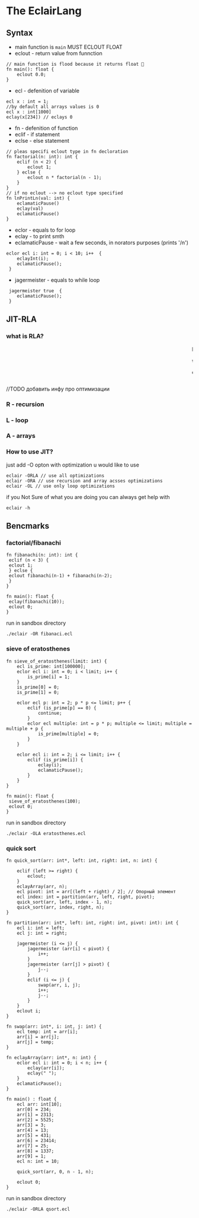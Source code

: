 # The EclairLang


## Syntax

* main function is `main` MUST ECLOUT FLOAT
* eclout - return value from funnction
```
// main function is flood because it returns float 🤡 
fn main(): float {
    eclout 0.0;
}
```

* ecl - defenition of variable
```
ecl x : int = 1;
//by default all arrays values is 0
ecl x : int[1000]
eclay(x[234]) // eclays 0
```

* fn - defenition of function
* eclif - if statement
* eclse - else statement
```
// pleas specifi eclout type in fn decloration
fn factorial(n: int): int {
    eclif (n < 2) {
        eclout 1;
    } eclse {
        eclout n * factorial(n - 1);
    }
}
// if no eclout --> no eclout type specified
fn lnPrintLn(val: int) { 
    eclamaticPause()
    eclay(val)
    eclamaticPause()
}
```

* eclor - equals to for loop
* eclay - to print smth
* eclamaticPause - wait a few seconds, in norators purposes (prints '/n') 
```
eclor ecl i: int = 0; i < 10; i++  {
    eclayInt(i);
    eclamaticPause();
 }
```

* jagermeister - equals to while loop
```
 jagermeister true  {
    eclamaticPause();
 }
```


## JIT-RLA
### what is RLA?

<marquee>In eclair-development we are continiously asking ourselfs what is purpose of our programming language

we know that any universal tools will be inferior to their task-specific counterparts.

eclair is specific tool for several common usecases
</marquee>

//TODO добавить инфу про оптимизации
### R - recursion
### L - loop
### A - arrays

### How to use JIT?
just add -O opton with optimization u would like to use
```
eclair -ORLA // use all optimizations
eclair -ORA // use recursion and array acsses optimizations
eclair -OL // use only loop optimizations
```
if you Not Sure of what you are doing you can always get help with
```
eclair -h
```  
## Bencmarks

### factorial/fibanachi
```
fn fibanachi(n: int): int {
 eclif (n < 3) {
 eclout 1;
 } eclse {
 eclout fibanachi(n-1) + fibanachi(n-2);
 }
}

fn main(): float {
 eclay(fibanachi(10));
 eclout 0;
}
```

run in sandbox directory
```
./eclair -OR fibanaci.ecl 
```

### sieve of eratosthenes
```
fn sieve_of_eratosthenes(limit: int) {
    ecl is_prime: int[100000];
    eclor ecl i: int = 0; i < limit; i++ {
        is_prime[i] = 1;
    }
    is_prime[0] = 0;
    is_prime[1] = 0;

    eclor ecl p: int = 2; p * p <= limit; p++ {
        eclif (is_prime[p] == 0) {
            continue;
        }
        eclor ecl multiple: int = p * p; multiple <= limit; multiple = multiple + p {
            is_prime[multiple] = 0;
        }
    }

    eclor ecl i: int = 2; i <= limit; i++ {
        eclif (is_prime[i]) {
            eclay(i);
            eclamaticPause();
        }
    }
}

fn main(): float {
 sieve_of_eratosthenes(100);
 eclout 0;
}
```

run in sandbox directory
```
./eclair -OLA eratosthenes.ecl
```

### quick sort
```
fn quick_sort(arr: int*, left: int, right: int, n: int) {

    eclif (left >= right) {
        eclout;
    }
    eclayArray(arr, n);
    ecl pivot: int = arr[(left + right) / 2]; // Опорный элемент
    ecl index: int = partition(arr, left, right, pivot);
    quick_sort(arr, left, index - 1, n);
    quick_sort(arr, index, right, n);
}

fn partition(arr: int*, left: int, right: int, pivot: int): int {
    ecl i: int = left;
    ecl j: int = right;

    jagermeister (i <= j) {
        jagermeister (arr[i] < pivot) {
            i++;
        }
        jagermeister (arr[j] > pivot) {
            j--;
        }
        eclif (i <= j) {
            swap(arr, i, j);
            i++;
            j--;
        }
    }
    eclout i;
}

fn swap(arr: int*, i: int, j: int) {
    ecl temp: int = arr[i];
    arr[i] = arr[j];
    arr[j] = temp;
}

fn eclayArray(arr: int*, n: int) {
    eclor ecl i: int = 0; i < n; i++ {
        eclay(arr[i]);
        eclay(" ");
    }
    eclamaticPause();
}

fn main() : float {
    ecl arr: int[10];
    arr[0] = 234;
    arr[1] = 2313;
    arr[2] = 5525;
    arr[3] = 3;
    arr[4] = 13;
    arr[5] = 431;
    arr[6] = 23414;
    arr[7] = 25;
    arr[8] = 1337;
    arr[9] = 1;
    ecl n: int = 10;

    quick_sort(arr, 0, n - 1, n);

    eclout 0;
}
```

run in sandbox directory
```
./eclair -ORLA qsort.ecl
```
